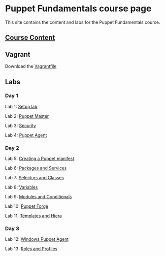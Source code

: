# Puppet Fundamentals course page

This site contains the content and labs for the Puppet Fundamentals course.

## [Course Content](http://bit.ly/fun-puppet-content)

## Vagrant 
Download the [Vagrantfile](https://raw.githubusercontent.com/jruels/puppet-fun/master/labs/Vagrantfile)


## Labs

### Day 1

Lab 1: [Setup lab](labs/01-vbox-vagrant)

Lab 2: [Puppet Master](labs/02-puppet-master/)

Lab 3: [Security](labs/03-security)

Lab 4: [Puppet Agent](labs/04-agent)

### Day 2

Lab 5: [Creating a Puppet manifest](labs/05-manifests)

Lab 6: [Packages and Services](labs/06-packages-services)

Lab 7: [Selectors and Classes](labs/07-selectors-classes)

Lab 8: [Variables](labs/08-variables)

Lab 9: [Modules and Conditionals](labs/09-modules-conditionals)

Lab 10: [Puppet Forge](labs/10-more-modules)

Lab 11: [Templates and Hiera](labs/11-templates-hiera)

### Day 3

Lab 12: [Windows Puppet Agent](labs/12-windows-agent)

Lab 13: [Roles and Profiles](labs/13-roles-profiles)
